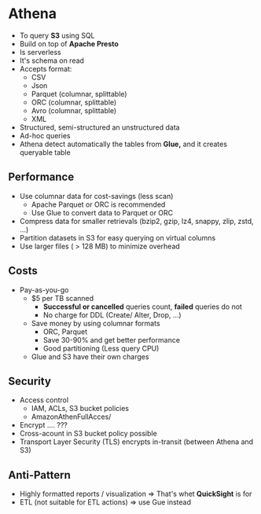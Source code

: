 # Athena

- To query **S3** using SQL
- Build on top of **Apache Presto**
- Is serverless
- It's schema on read
- Accepts format:
  - CSV
  - Json
  - Parquet (columnar, splittable)
  - ORC (columnar, splittable)
  - Avro (columnar, splittable)
  - XML
- Structured, semi-structured an unstructured data
- Ad-hoc queries 
- Athena detect automatically the tables from **Glue,** and it creates queryable table

## Performance 

- Use columnar data for cost-savings (less scan)
  - Apache Parquet or ORC is recommended
  - Use Glue to convert data to Parquet or ORC 
- Compress data for smaller retrievals (bzip2, gzip, lz4, snappy, zlip, zstd, ...)
- Partition datasets in S3 for easy querying on virtual columns
- Use larger files ( > 128 MB) to minimize overhead 

## Costs

- Pay-as-you-go 
  - $5 per TB scanned
    - **Successful or cancelled** queries count, **failed** queries do not
    - No charge for DDL (Create/ Alter, Drop, ...)
  - Save money by using columnar formats
    - ORC, Parquet
    - Save 30-90% and get better performance
    - Good partitioning (Less query CPU)
  - Glue and S3 have their own charges

## Security

- Access control
  - IAM, ACLs, S3 bucket policies
  - AmazonAthenFullAcces/
- Encrypt .... ???
- Cross-acount in S3 bucket policy possible
- Transport Layer Security (TLS) encrypts in-transit (between Athena and S3)

## Anti-Pattern

- Highly formatted reports / visualization => That's whet **QuickSight** is for
- ETL (not suitable for ETL actions) => use Gue instead